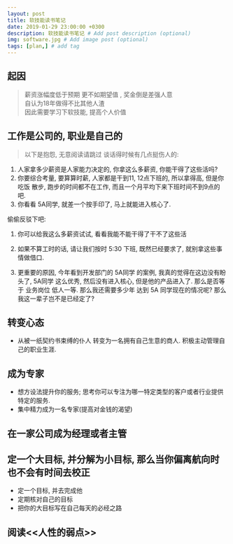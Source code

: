 ```yaml
---
layout: post
title: 软技能读书笔记
date: 2019-01-29 23:00:00 +0300
description: 软技能读书笔记 # Add post description (optional)
img: software.jpg # Add image post (optional)
tags: [plan,] # add tag
---
```


## 起因
>薪资涨幅度低于预期 更不如期望值 , 奖金倒是差强人意  
>自认为18年做得不比其他人渣  
>因此需要学习下软技能, 提高个人价值

## 工作是公司的, 职业是自己的
> 以下是抱怨, 无意阅读请跳过
  谈话得时候有几点挺伤人的:
  1. 人家拿多少薪资是人家能力决定的, 你拿这么多薪资, 你能干得了这些活吗?
  2. 你要综合考量, 要算算时薪, 人家都是干到11, 12点下班的, 所以拿得高, 但是你吃饭 散步, 跑步的时间都不在工作, 而且一个月平均下来下班时间不到9点的吧.
  3. 你看看 5A同学, 就差一个按手印了, 马上就能进入核心了.

  偷偷反驳下吧:
  1. 你可以给我这么多薪资试试, 看看我能不能干得了干不了这些活
  2. 如果不算工时的话, 请让我们按时 5:30 下班, 既然已经要求了, 就别拿这些事情做借口.

  0. 更重要的原因, 今年看到开发部门的 5A同学 的案例, 我真的觉得在这边没有盼头了, 5A同学 这么优秀, 然后没有进入核心, 但是他的产品进入了. 那么是否等于 业务岗位 低人一等. 那么我还需要多少年 达到 5A 同学现在的情况呢? 那么 我这一辈子岂不是已经定了? 
## 转变心态
 * 从被一纸契约书束缚的仆人 转变为一名拥有自己生意的商人. 积极主动管理自己的职业生涯.

## 成为专家
 * 想方设法提升你的服务; 思考你可以专注为哪一特定类型的客户或者行业提供特定的服务.
 * 集中精力成为一名专家(提高对金钱的渴望)
## 在一家公司成为经理或者主管
## 定一个大目标, 并分解为小目标, 那么当你偏离航向时也不会有时间去校正
 * 定一个目标, 并去完成他
 * 定期核对自己的目标
 * 把你的大目标写在自己每天的必经之路
## 阅读<<人性的弱点>>


